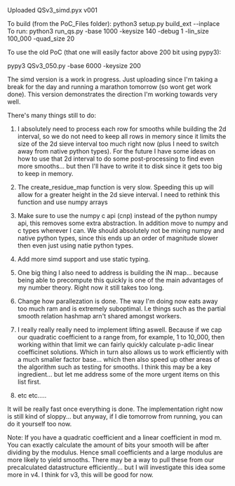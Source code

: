 Uploaded QSv3_simd.pyx v001

To build (from the PoC_Files folder): python3 setup.py build_ext --inplace</br>
To run: python3 run_qs.py -base 1000 -keysize 140 -debug 1 -lin_size 100_000 -quad_size 20

To use the old PoC (that one will easily factor above 200 bit using pypy3):

pypy3 QSv3_050.py -base 6000 -keysize 200

The simd version is a work in progress. Just uploading since I'm taking a break for the day and running a marathon tomorrow (so wont get work done).
This version demonstrates the direction I'm working towards very well.

There's many things still to do:

1. I absolutely need to process each row for smooths while building the 2d interval, so we do not need to keep all rows in memory since it limits the size of the 2d sieve interval too much right now (plus I need to switch away from native python types). For the future I have some ideas on how to use that 2d interval to do some post-processing to find even more smooths... but then I'll have to write it to disk since it gets too big to keep in memory.

2. The create_residue_map function is very slow. Speeding this up will allow for a greater height in the 2d sieve interval. I need to rethink this function and use numpy arrays

3. Make sure to use the numpy c api (cnp) instead of the python numpy api, this removes some extra abstraction. In addition move to numpy and c types wherever I can. We should absolutely not be mixing numpy and native python types, since this ends up an order of magnitude slower then even just using natie python types.

4. Add more simd support and use static typing.

5. One big thing I also need to address is building the iN map... because being able to precompute this quickly is one of the main advantages of my number theory. Right now it still takes too long.

6. Change how parallezation is done. The way I'm doing now eats away too much ram and is extremely suboptimal. I.e things such as the partial smooth relation hashmap arn't shared amongst workers.

7. I really really really need to implement lifting aswell. Because if we cap our quadratic coefficient to a range from, for example, 1 to 10_000, then working within that limit we can fairly quickly calculate p-adic linear coefficinet solutions. Which in turn also allows us to work efficiently with a much smaller factor base... which then also speed up other areas of the algorithm such as testing for smooths. I think this may be a key ingredient... but let me address some of the more urgent items on this list first.

8. etc etc.....

It will be really fast once everything is done. The implementation right now is still kind of sloppy... but anyway, if I die tomorrow from running, you can do it yourself too now.

Note: If you have a quadratic coefficient and a linear coefficient in mod m. You can exactly calculate the amount of bits your smooth will be after dividing by the modulus. Hence small coefficients and a large modulus are more likely to yield smooths.
There may be a way to pull these from our precalculated datastructure efficiently... but I will investigate this idea some more in v4. I think for v3, this will be good for now.
